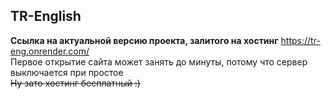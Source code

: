 ## TR-English
**Ссылка на актуальной версию проекта, залитого на хостинг**
https://tr-eng.onrender.com/  
Первое открытие сайта может занять до минуты, потому что сервер выключается при простое   
~~Ну зато хостинг бесплатный :)~~   
  
